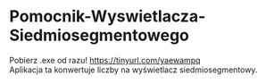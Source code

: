 # Pomocnik-Wyswietlacza-Siedmiosegmentowego

Pobierz .exe od razu! https://tinyurl.com/yaewampq
<br>
Aplikacja ta konwertuje liczby na wyświetlacz siedmiosegmentowy.
